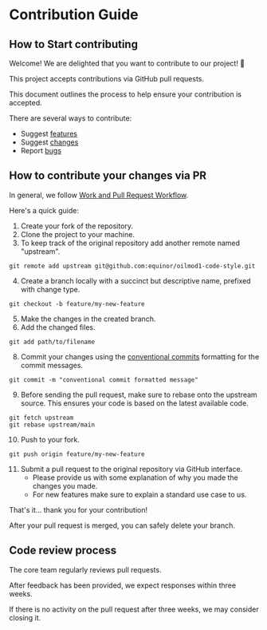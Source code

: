 # Contribution Guide

## How to Start contributing

Welcome! We are delighted that you want to contribute to our project! 💖

This project accepts contributions via GitHub pull requests.

This document outlines the process to help ensure your contribution is accepted.

There are several ways to contribute:

* Suggest [features](https://github.com/equinor/oilmod1-code-style/issues/new?assignees=&labels=type%3A+%3Abulb%3A+feature+request&template=feature-request.md&title=)
* Suggest [changes](https://github.com/equinor/oilmod1-code-style/issues/new?assignees=&labels=type%3A+%3Awrench%3A+maintenance&template=code-maintenance.md&title=)
* Report [bugs](https://github.com/equinor/oilmod1-code-style/issues/new?assignees=&labels=type%3A+%3Abug+bug&template=bug-report.md&title=)

## How to contribute your changes via PR

In general, we follow [Work and Pull Request Workflow](https://github.com/susam/gitpr).

Here's a quick guide:

1. Create your fork of the repository.
2. Clone the project to your machine.
3. To keep track of the original repository add another remote named "upstream".
```shell
git remote add upstream git@github.com:equinor/oilmod1-code-style.git
```
4. Create a branch locally with a succinct but descriptive name, prefixed with change type. 
```shell
git checkout -b feature/my-new-feature
```
5. Make the changes in the created branch. 
7. Add the changed files.
```shell
git add path/to/filename
```
8. Commit your changes using the [conventional commits](https://www.conventionalcommits.org/en/v1.0.0/) formatting for the commit messages. 
```shell
git commit -m "conventional commit formatted message"
```
9. Before sending the pull request, make sure to rebase onto the upstream source. This ensures your code is based on the latest available code.
```shell
git fetch upstream
git rebase upstream/main
```
10. Push to your fork.
```shell
git push origin feature/my-new-feature
```
11. Submit a pull request to the original repository via GitHub interface.  
    * Please provide us with some explanation of why you made the changes you made.  
    * For new features make sure to explain a standard use case to us. 

That's it... thank you for your contribution!

After your pull request is merged, you can safely delete your branch. 

## Code review process

The core team regularly reviews pull requests.

After feedback has been provided, we expect responses within three weeks.

If there is no activity on the pull request after three weeks, we may consider closing it.
